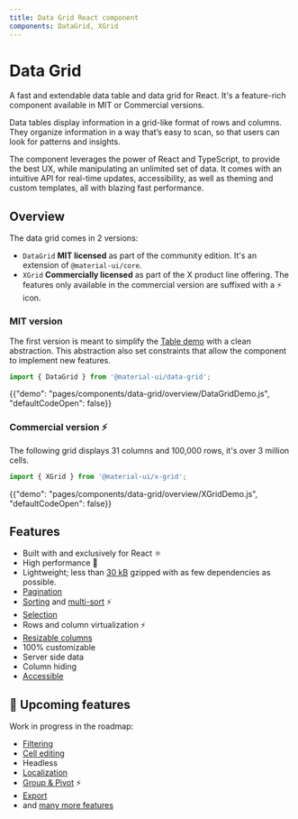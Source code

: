 ```yaml
---
title: Data Grid React component
components: DataGrid, XGrid
---
```


# Data Grid

<p class="description">A fast and extendable data table and data grid for React. It's a feature-rich component available in MIT or Commercial versions.</p>

Data tables display information in a grid-like format of rows and columns. They organize information in a way that’s easy to scan, so that users can look for patterns and insights.

The component leverages the power of React and TypeScript, to provide the best UX, while manipulating an unlimited set of data. It comes with an intuitive API for real-time updates, accessibility, as well as theming and custom templates, all with blazing fast performance.

## Overview

The data grid comes in 2 versions:

- `DataGrid` **MIT licensed** as part of the community edition. It's an extension of `@material-ui/core`.
- `XGrid` **Commercially licensed** as part of the X product line offering.
  The features only available in the commercial version are suffixed with a ⚡️ icon.

### MIT version

The first version is meant to simplify the [Table demo](https://material-ui.com/components/tables/#sorting-amp-selecting) with a clean abstraction.
This abstraction also set constraints that allow the component to implement new features.

```js
import { DataGrid } from '@material-ui/data-grid';
```

{{"demo": "pages/components/data-grid/overview/DataGridDemo.js", "defaultCodeOpen": false}}

### Commercial version ⚡️

The following grid displays 31 columns and 100,000 rows, it's over 3 million cells.

```js
import { XGrid } from '@material-ui/x-grid';
```

{{"demo": "pages/components/data-grid/overview/XGridDemo.js", "defaultCodeOpen": false}}

## Features

- Built with and exclusively for React ⚛️
- High performance 🚀
- Lightweight; less than [30 kB](https://bundlephobia.com/result?p=@material-ui/x-grid) gzipped with as few dependencies as possible.
- [Pagination](/components/data-grid/pagination/)
- [Sorting](/components/data-grid/rows/#row-sorting) and [multi-sort](/components/data-grid/rows/#multi-column-sorting) ⚡️
- [Selection](/components/data-grid/selection/)
- Rows and column virtualization ⚡️
- [Resizable columns](/components/data-grid/columns/)
- 100% customizable
- Server side data
- Column hiding
- [Accessible](/components/data-grid/accessibility/)

## 🚧 Upcoming features

Work in progress in the roadmap:

- [Filtering](/components/data-grid/filtering/)
- [Cell editing](/components/data-grid/editing/)
- Headless
- [Localization](/components/data-grid/localization/)
- [Group & Pivot](/components/data-grid/group-pivot/) ⚡️
- [Export](/components/data-grid/export/)
- and [many more features](https://github.com/mui-org/material-ui-x/issues?q=is%3Aopen+label%3A%22component%3A+DataGrid%22+label%3Aenhancement)
